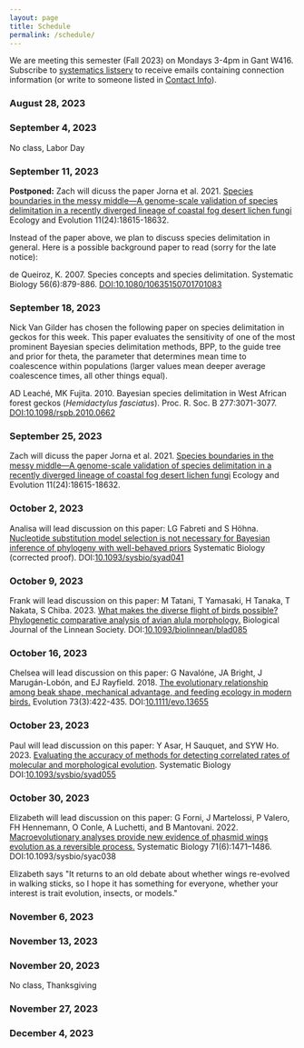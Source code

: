 ```yaml
---
layout: page
title: Schedule
permalink: /schedule/
---
```


We are meeting this semester (Fall 2023) on Mondays 3-4pm in Gant W416. Subscribe to [systematics listserv](/systseminar/listserv/) to receive emails containing connection information (or write to someone listed in [Contact Info](/systseminar/contact-info/)).

### August 28, 2023

### September 4, 2023

No class, Labor Day

### September 11, 2023

**Postponed:** Zach will dicuss the paper Jorna et al. 2021. [Species boundaries in the messy middle—A genome-scale validation of species delimitation in a recently diverged lineage of coastal fog desert lichen fungi](https://doi.org/10.1002/ece3.8467) Ecology and Evolution 11(24):18615-18632.

Instead of the paper above, we plan to discuss species delimitation in general. Here is a possible background paper to read (sorry for the late notice):

de Queiroz, K. 2007. Species concepts and species delimitation. Systematic Biology 56(6):879-886.
[DOI:10.1080/10635150701701083](https://doi.org/10.1080/10635150701701083)


### September 18, 2023

Nick Van Gilder has chosen the following paper on species delimitation in geckos for this week. This paper evaluates the sensitivity of one of the most prominent Bayesian species delimitation methods, BPP, to the guide tree and prior for theta, the parameter that determines mean time to coalescence within populations (larger values mean deeper average coalescence times, all other things equal). 

AD Leaché, MK Fujita. 2010. Bayesian species delimitation in West African forest geckos (_Hemidactylus fasciatus_). Proc. R. Soc. B 277:3071-3077. [DOI:10.1098/rspb.2010.0662](https://doi.org/10.1098/rspb.2010.0662)

### September 25, 2023

Zach will dicuss the paper Jorna et al. 2021. [Species boundaries in the messy middle—A genome-scale validation of species delimitation in a recently diverged lineage of coastal fog desert lichen fungi](https://doi.org/10.1002/ece3.8467) Ecology and Evolution 11(24):18615-18632.

### October 2, 2023

Analisa will lead discussion on this paper: LG Fabreti and S Höhna. [Nucleotide substitution model selection is not necessary for Bayesian inference of phylogeny with well-behaved priors](https://doi.org/10.1093/sysbio/syad041) Systematic Biology (corrected proof). DOI:[10.1093/sysbio/syad041](https://doi.org/10.1093/sysbio/syad041)

### October 9, 2023

Frank will lead discussion on this paper: M Tatani, T Yamasaki, H Tanaka, T Nakata, S Chiba. 2023. [What makes the diverse flight of birds possible? Phylogenetic comparative analysis of avian alula morphology.](https://doi.org/10.1093/biolinnean/blad085) Biological Journal of the Linnean Society. DOI:[10.1093/biolinnean/blad085](https://doi.org/10.1093/biolinnean/blad085)

### October 16, 2023

Chelsea will lead discussion on this paper: G Navalóne, JA Bright, J Marugán-Lobón, and EJ Rayfield. 2018. [The evolutionary relationship among beak shape, mechanical advantage, and feeding ecology in modern birds.](https://doi.org/10.1111/evo.13655) Evolution 73(3):422-435. DOI:[10.1111/evo.13655](https://doi.org/10.1111/evo.13655)

### October 23, 2023

Paul will lead discussion on this paper: Y Asar, H Sauquet, and SYW Ho. 2023. [Evaluating the accuracy of methods for detecting correlated rates of molecular and morphological evolution](https://doi.org/10.1093/sysbio/syad055). Systematic Biology DOI:[10.1093/sysbio/syad055](https://doi.org/10.1093/sysbio/syad055)

### October 30, 2023

Elizabeth will lead discussion on this paper: G Forni, J Martelossi, P Valero, FH Hennemann, O Conle, A Luchetti, and B Mantovani. 2022. [Macroevolutionary analyses provide new evidence of phasmid wings evolution as a reversible process.](https://doi.org/10.1093/sysbio/syac038) Systematic Biology 71(6):1471–1486. DOI:10.1093/sysbio/syac038

Elizabeth says "It returns to an old debate about whether wings re-evolved in walking sticks, so I hope it has something for everyone, whether your interest is trait evolution, insects, or models."

### November 6, 2023
### November 13, 2023
### November 20, 2023
No class, Thanksgiving
### November 27, 2023
### December 4, 2023
